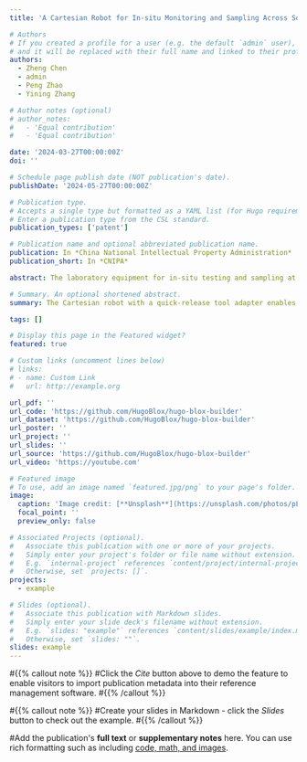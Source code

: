 ```yaml
---
title: 'A Cartesian Robot for In-situ Monitoring and Sampling Across Soil-Water Interfaces'

# Authors
# If you created a profile for a user (e.g. the default `admin` user), write the username (folder name) here
# and it will be replaced with their full name and linked to their profile.
authors:
  - Zheng Chen
  - admin
  - Peng Zhao
  - Yining Zhang

# Author notes (optional)
# author_notes:
#   - 'Equal contribution'
#   - 'Equal contribution'

date: '2024-03-27T00:00:00Z'
doi: ''

# Schedule page publish date (NOT publication's date).
publishDate: '2024-05-27T00:00:00Z'

# Publication type.
# Accepts a single type but formatted as a YAML list (for Hugo requirements).
# Enter a publication type from the CSL standard.
publication_types: ['patent']

# Publication name and optional abbreviated publication name.
publication: In *China National Intellectual Property Administration*
publication_short: In *CNIPA*

abstract: The laboratory equipment for in-situ testing and sampling at the soil-water interface features a Cartesian robot with four-axis motion capabilities (three degrees of freedom), designated for the area of environmental sciences. The Cartesian robot is equipped with a quick-release tool adapter that can be fitted with various tools, including a coordinate measuring robot, an online gas flux measurement tool, an in-situ microelectrode measurement tool, a high-resolution liquid handling tool, and a soil sampling tool. These tools allow for real-time monitoring of gas exchange at the soil-water interface, tracking changes in physical and chemical parameters at the interface, collecting overlying water samples, and in-situ soil sampling.

# Summary. An optional shortened abstract.
summary: The Cartesian robot with a quick-release tool adapter enables real-time monitoring and sampling at the soil-water interface for comprehensive analysis in the mesocosm studies.

tags: []

# Display this page in the Featured widget?
featured: true

# Custom links (uncomment lines below)
# links:
# - name: Custom Link
#   url: http://example.org

url_pdf: ''
url_code: 'https://github.com/HugoBlox/hugo-blox-builder'
url_dataset: 'https://github.com/HugoBlox/hugo-blox-builder'
url_poster: ''
url_project: ''
url_slides: ''
url_source: 'https://github.com/HugoBlox/hugo-blox-builder'
url_video: 'https://youtube.com'

# Featured image
# To use, add an image named `featured.jpg/png` to your page's folder.
image:
  caption: 'Image credit: [**Unsplash**](https://unsplash.com/photos/pLCdAaMFLTE)'
  focal_point: ''
  preview_only: false

# Associated Projects (optional).
#   Associate this publication with one or more of your projects.
#   Simply enter your project's folder or file name without extension.
#   E.g. `internal-project` references `content/project/internal-project/index.md`.
#   Otherwise, set `projects: []`.
projects:
  - example

# Slides (optional).
#   Associate this publication with Markdown slides.
#   Simply enter your slide deck's filename without extension.
#   E.g. `slides: "example"` references `content/slides/example/index.md`.
#   Otherwise, set `slides: ""`.
slides: example
---
```


#{{% callout note %}}
#Click the _Cite_ button above to demo the feature to enable visitors to import publication metadata into their reference management software.
#{{% /callout %}}

#{{% callout note %}}
#Create your slides in Markdown - click the _Slides_ button to check out the example.
#{{% /callout %}}

#Add the publication's **full text** or **supplementary notes** here. You can use rich formatting such as including [code, math, and images](https://docs.hugoblox.com/content/writing-markdown-latex/).
